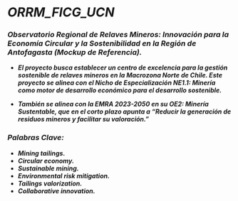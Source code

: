 # **_ORRM_FICG_UCN_**

### **_Observatorio Regional de Relaves Mineros: Innovación para la Economía Circular y la Sostenibilidad en la Región de Antofagasta (Mockup de Referencia)._**

- **_El proyecto busca establecer un centro de excelencia para la gestión sostenible de relaves mineros en la Macrozona Norte de Chile. Este proyecto se alinea con el Nicho de Especialización NE1.1: Minería como motor de desarrollo económico para el desarrollo sostenible._**

- **_También se alinea con la EMRA 2023-2050 en su OE2: Minería Sustentable, que en el corto plazo apunta a “Reducir la generación de residuos mineros y facilitar su valoración.”_**

### **_Palabras Clave:_**

- **_Mining tailings._**
- **_Circular economy._**
- **_Sustainable mining._**
- **_Environmental risk mitigation._**
- **_Tailings valorization._**
- **_Collaborative innovation._**
